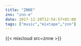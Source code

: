 ```yaml
---
title: "ZNNE"
znn: "znn-e"
date: 2017-12-20T12:54:57+02:00
tags: ["music","mixtape","znn"]
---
```

{{< mixcloud src=znne >}}
